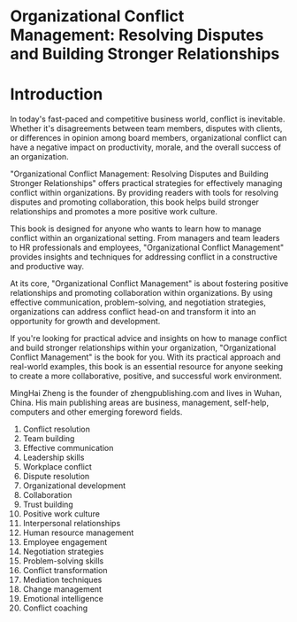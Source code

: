 # Organizational Conflict Management: Resolving Disputes and Building Stronger Relationships

# Introduction

In today's fast-paced and competitive business world, conflict is inevitable. Whether it's disagreements between team members, disputes with clients, or differences in opinion among board members, organizational conflict can have a negative impact on productivity, morale, and the overall success of an organization.

"Organizational Conflict Management: Resolving Disputes and Building Stronger Relationships" offers practical strategies for effectively managing conflict within organizations. By providing readers with tools for resolving disputes and promoting collaboration, this book helps build stronger relationships and promotes a more positive work culture.

This book is designed for anyone who wants to learn how to manage conflict within an organizational setting. From managers and team leaders to HR professionals and employees, "Organizational Conflict Management" provides insights and techniques for addressing conflict in a constructive and productive way.

At its core, "Organizational Conflict Management" is about fostering positive relationships and promoting collaboration within organizations. By using effective communication, problem-solving, and negotiation strategies, organizations can address conflict head-on and transform it into an opportunity for growth and development.

If you're looking for practical advice and insights on how to manage conflict and build stronger relationships within your organization, "Organizational Conflict Management" is the book for you. With its practical approach and real-world examples, this book is an essential resource for anyone seeking to create a more collaborative, positive, and successful work environment.

MingHai Zheng is the founder of zhengpublishing.com and lives in Wuhan, China. His main publishing areas are business, management, self-help, computers and other emerging foreword fields.



1. Conflict resolution
2. Team building
3. Effective communication
4. Leadership skills
5. Workplace conflict
6. Dispute resolution
7. Organizational development
8. Collaboration
9. Trust building
10. Positive work culture
11. Interpersonal relationships
12. Human resource management
13. Employee engagement
14. Negotiation strategies
15. Problem-solving skills
16. Conflict transformation
17. Mediation techniques
18. Change management
19. Emotional intelligence
20. Conflict coaching

